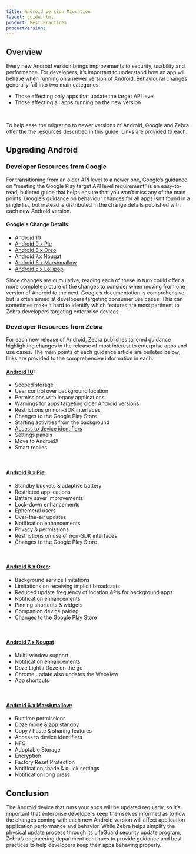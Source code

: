 ```yaml
---
title: Android Version Migration
layout: guide.html
product: Best Practices
productversion: 
---
```


## Overview
Every new Android version brings improvements to security, usability and performance. For developers, it’s important to understand how an app will behave when running on a newer version of Android. Behavioural changes generally fall into two main categories:

* Those affecting only apps that update the target API level 
* Those affecting all apps running on the new version
<br>

To help ease the migration to newer versions of Android, Google and Zebra offer the the resources described in this guide. Links are provided to each.

## Upgrading Android

### Developer Resources from Google

For transitioning from an older API level to a newer one, Google’s guidance on “meeting the Google Play target API level requirement” is an easy-to-read, bulleted guide that helps ensure that you won’t miss any of the main points. Google’s guidance on behaviour changes for all apps isn’t found in a single list, but instead is distributed in the change details published with each new Android version. 

#### Google's Change Details:
* [Android 10](https://developer.android.com/about/versions/10)
* [Android 9.x Pie](https://developer.android.com/about/versions/pie)
* [Android 8.x Oreo](https://developer.android.com/about/versions/oreo)
* [Android 7.x Nougat](https://developer.android.com/about/versions/nougat)
* [Android 6.x Marshmallow](https://developer.android.com/about/versions/marshmallow)
* [Android 5.x Lollipop](https://developer.android.com/about/versions/lollipop)

Since changes are cumulative, reading each of these in turn could offer a more complete picture of the changes to consider when moving from one version of Android to the next. Google’s documentation is comprehensive, but is often aimed at developers targeting consumer use cases. This can sometimes make it hard to identify which features are most pertinent to Zebra developers targeting enterprise devices. 

### Developer Resources from Zebra

For each new release of Android, Zebra publishes tailored guidance highlighting changes in the release of most interest to enterprise apps and use cases. The main points of each guidance article are bulleted below; links are provided to the comprehensive information in each. 
<br>

#### [Android 10](https://developer.zebra.com/blog/what%E2%80%99s-new-android-10-and-impact-zebra-developers):
* Scoped storage
* User control over background location
* Permissions with legacy applications
* Warnings for apps targeting older Android versions
* Restrictions on non-SDK interfaces
* Changes to the Google Play Store
* Starting activities from the background
* [Access to device identifiers](https://developer.savanna.zebra.com/blog/device-identifiers-zebra-devices-running-android-10-%E2%80%93-complete-guide)
* Settings panels
* Move to AndroidX
* Smart replies
<br>

#### [Android 9.x Pie](https://developer.zebra.com/blog/what%E2%80%99s-new-android-pie-and-impact-zebra-developers): 
* Standby buckets & adaptive battery
* Restricted applications
* Battery saver improvements
* Lock-down enhancements
* Ephemeral users
* Over-the-air updates
* Notification enhancements
* Privacy & permissions
* Restrictions on use of non-SDK interfaces
* Changes to the Google Play Store
<br>

#### [Android 8.x Oreo](https://developer.zebra.com/blog/what%E2%80%99s-new-android-oreo-and-impact-zebra-developers):
* Background service limitations
* Limitations on receiving implicit broadcasts
* Reduced update frequency of location APIs for background apps
* Notification enhancements
* Pinning shortcuts & widgets
* Companion device pairing
* Changes to the Google Play Store
<br>

#### [Android 7.x Nougat](https://developer.zebra.com/blog/what%E2%80%99s-new-android-%E2%80%98n%E2%80%99-and-impact-zebra-developers):
* Multi-window support
* Notification enhancements
* Doze Light / Doze on the go
* Chrome update also updates the WebView
* App shortcuts
<br>

#### [Android 6.x Marshmallow](https://developer.zebra.com/community/home/blog/2017/01/20/what-s-new-for-android-m-and-the-impact-on-zebra-developers):
* Runtime permissions
* Doze mode & app standby
* Copy / Paste & sharing features
* Access to device identifiers
* NFC
* Adoptable Storage
* Encryption
* Factory Reset Protection
* Notification shade & quick settings
* Notification long press

## Conclusion
The Android device that runs your apps will be updated regularly, so it’s important that enterprise developers keep themselves informed as to how the changes coming with each new Android version will affect application application performance and behavior. While Zebra helps simplify the physical update process through its [LifeGuard security update program](https://www.zebra.com/us/en/support-downloads/lifeguard-security.html), Zebra’s engineering department continues to provide guidance and best practices to help developers keep their apps behaving properly.
